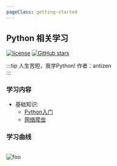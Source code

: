 ```yaml
---
pageClass: getting-started
---
```


## Python 相关学习

[![license](https://img.shields.io/github/license/mashape/apistatus.svg)](https://github.com/forwardfirst/antizen-note/blob/master/LICENSE) [![GitHub stars](https://img.shields.io/github/stars/forwardfirst/antizen-note.svg?style=social&label=Stars)](https://github.com/forwardfirst/antizen-note)

:::tip 人生苦短，我学Python!
作者：antizen
<br/>
:::


### 学习内容

- 基础知识: 
  - [Python入门](/note/program/python/basic/)
  - [网络爬虫](/note/program/python/spider.md) 

### 学习曲线
<br/>
<img :src="$withBase('/imgs/Python.jpg')" alt="foo">
<br/>









